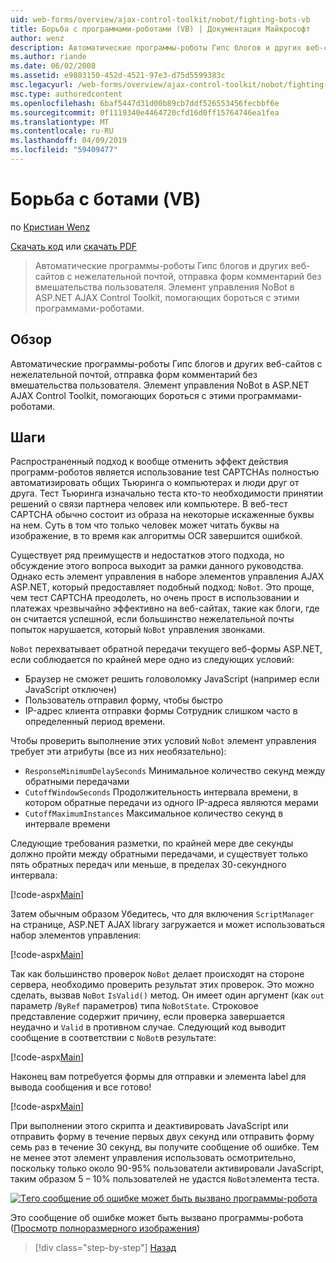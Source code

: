 ```yaml
---
uid: web-forms/overview/ajax-control-toolkit/nobot/fighting-bots-vb
title: Борьба с программами-роботами (VB) | Документация Майкрософт
author: wenz
description: Автоматические программы-роботы Гипс блогов и других веб-сайтов с нежелательной почтой, отправка форм комментарий без вмешательства пользователя. Элемент управления NoBot в ASP.NET AJAX Con...
ms.author: riande
ms.date: 06/02/2008
ms.assetid: e9803150-452d-4521-97e3-d75d5599383c
msc.legacyurl: /web-forms/overview/ajax-control-toolkit/nobot/fighting-bots-vb
msc.type: authoredcontent
ms.openlocfilehash: 6baf5447d31d00b89cb7ddf526553456fecbbf6e
ms.sourcegitcommit: 0f1119340e4464720cfd16d0ff15764746ea1fea
ms.translationtype: MT
ms.contentlocale: ru-RU
ms.lasthandoff: 04/09/2019
ms.locfileid: "59409477"
---
```

# <a name="fighting-bots-vb"></a>Борьба с ботами (VB)

по [Кристиан Wenz](https://github.com/wenz)

[Скачать код](http://download.microsoft.com/download/9/3/f/93f8daea-bebd-4821-833b-95205389c7d0/NoBot0.vb.zip) или [скачать PDF](http://download.microsoft.com/download/b/6/a/b6ae89ee-df69-4c87-9bfb-ad1eb2b23373/nobot0VB.pdf)

> Автоматические программы-роботы Гипс блогов и других веб-сайтов с нежелательной почтой, отправка форм комментарий без вмешательства пользователя. Элемент управления NoBot в ASP.NET AJAX Control Toolkit, помогающих бороться с этими программами-роботами.


## <a name="overview"></a>Обзор

Автоматические программы-роботы Гипс блогов и других веб-сайтов с нежелательной почтой, отправка форм комментарий без вмешательства пользователя. Элемент управления NoBot в ASP.NET AJAX Control Toolkit, помогающих бороться с этими программами-роботами.

## <a name="steps"></a>Шаги

Распространенный подход к вообще отменить эффект действия программ-роботов является использование test CAPTCHAs полностью автоматизировать общих Тьюринга о компьютерах и люди друг от друга. Тест Тьюринга изначально теста кто-то необходимости принятии решений о связи партнера человек или компьютере. В веб-тест CAPTCHA обычно состоит из образа на некоторые искаженные буквы на нем. Суть в том что только человек может читать буквы на изображение, в то время как алгоритмы OCR завершится ошибкой.

Существует ряд преимуществ и недостатков этого подхода, но обсуждение этого вопроса выходит за рамки данного руководства. Однако есть элемент управления в наборе элементов управления AJAX ASP.NET, который предоставляет подобный подход: `NoBot`. Это проще, чем тест CAPTCHA преодолеть, но очень прост в использовании и платежах чрезвычайно эффективно на веб-сайтах, такие как блоги, где он считается успешной, если большинство нежелательной почты попыток нарушается, который `NoBot` управления звонками.

`NoBot` перехватывает обратной передачи текущего веб-формы ASP.NET, если соблюдается по крайней мере одно из следующих условий:

- Браузер не сможет решить головоломку JavaScript (например если JavaScript отключен)
- Пользователь отправил форму, чтобы быстро
- IP-адрес клиента отправки формы Сотрудник слишком часто в определенный период времени.

Чтобы проверить выполнение этих условий `NoBot` элемент управления требует эти атрибуты (все из них необязательно):

- `ResponseMinimumDelaySeconds` Минимальное количество секунд между обратными передачами
- `CutoffWindowSeconds` Продолжительность интервала времени, в котором обратные передачи из одного IP-адреса являются мерами
- `CutoffMaximumInstances` Максимальное количество секунд в интервале времени

Следующие требования разметки, по крайней мере две секунды должно пройти между обратными передачами, и существует только пять обратных передач или меньше, в пределах 30-секундного интервала:

[!code-aspx[Main](fighting-bots-vb/samples/sample1.aspx)]

Затем обычным образом Убедитесь, что для включения `ScriptManager` на странице, ASP.NET AJAX library загружается и может использоваться набор элементов управления:

[!code-aspx[Main](fighting-bots-vb/samples/sample2.aspx)]

Так как большинство проверок `NoBot` делает происходят на стороне сервера, необходимо проверить результат этих проверок. Это можно сделать, вызвав `NoBot` `IsValid()` метод. Он имеет один аргумент (как `out` параметр /`ByRef` параметров) типа `NoBotState`. Строковое представление содержит причину, если проверка завершается неудачно и `Valid` в противном случае. Следующий код выводит сообщение в соответствии с `NoBot`в результате:

[!code-aspx[Main](fighting-bots-vb/samples/sample3.aspx)]

Наконец вам потребуется формы для отправки и элемента label для вывода сообщения и все готово!

[!code-aspx[Main](fighting-bots-vb/samples/sample4.aspx)]

При выполнении этого скрипта и деактивировать JavaScript или отправить форму в течение первых двух секунд или отправить форму семь раз в течение 30 секунд, вы получите сообщение об ошибке. Тем не менее этот элемент управления использовать осмотрительно, поскольку только около 90-95% пользователи активировали JavaScript, таким образом 5 – 10% пользователей не удастся `NoBot`элемента теста.


[![Tего сообщение об ошибке может быть вызвано программы-робота](fighting-bots-vb/_static/image2.png)](fighting-bots-vb/_static/image1.png)

Это сообщение об ошибке может быть вызвано программы-робота ([Просмотр полноразмерного изображения](fighting-bots-vb/_static/image3.png))

> [!div class="step-by-step"]
> [Назад](fighting-bots-cs.md)
